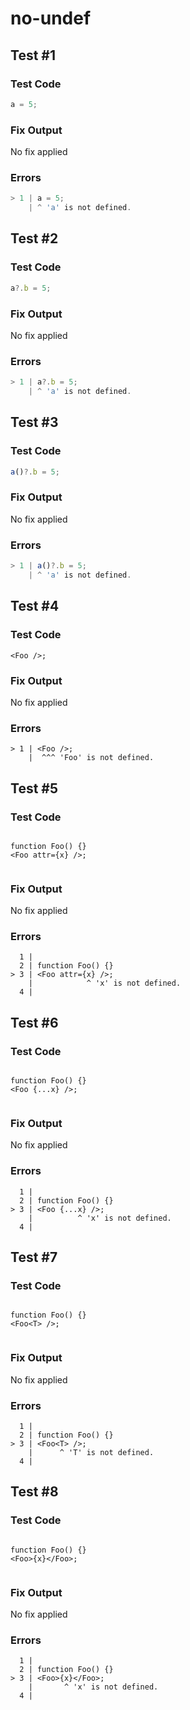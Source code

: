 # no-undef

## Test #1

### Test Code

<!-- prettier-ignore -->
```ts
a = 5;
```

### Fix Output

No fix applied

### Errors

<!-- prettier-ignore -->
```ts
> 1 | a = 5;
    | ^ 'a' is not defined.
```

## Test #2

### Test Code

<!-- prettier-ignore -->
```ts
a?.b = 5;
```

### Fix Output

No fix applied

### Errors

<!-- prettier-ignore -->
```ts
> 1 | a?.b = 5;
    | ^ 'a' is not defined.
```

## Test #3

### Test Code

<!-- prettier-ignore -->
```ts
a()?.b = 5;
```

### Fix Output

No fix applied

### Errors

<!-- prettier-ignore -->
```ts
> 1 | a()?.b = 5;
    | ^ 'a' is not defined.
```

## Test #4

### Test Code

<!-- prettier-ignore -->
```tsx
<Foo />;
```

### Fix Output

No fix applied

### Errors

<!-- prettier-ignore -->
```tsx
> 1 | <Foo />;
    |  ^^^ 'Foo' is not defined.
```

## Test #5

### Test Code

<!-- prettier-ignore -->
```tsx

function Foo() {}
<Foo attr={x} />;
      
```

### Fix Output

No fix applied

### Errors

<!-- prettier-ignore -->
```tsx
  1 |
  2 | function Foo() {}
> 3 | <Foo attr={x} />;
    |            ^ 'x' is not defined.
  4 |       
```

## Test #6

### Test Code

<!-- prettier-ignore -->
```tsx

function Foo() {}
<Foo {...x} />;
      
```

### Fix Output

No fix applied

### Errors

<!-- prettier-ignore -->
```tsx
  1 |
  2 | function Foo() {}
> 3 | <Foo {...x} />;
    |          ^ 'x' is not defined.
  4 |       
```

## Test #7

### Test Code

<!-- prettier-ignore -->
```tsx

function Foo() {}
<Foo<T> />;
      
```

### Fix Output

No fix applied

### Errors

<!-- prettier-ignore -->
```tsx
  1 |
  2 | function Foo() {}
> 3 | <Foo<T> />;
    |      ^ 'T' is not defined.
  4 |       
```

## Test #8

### Test Code

<!-- prettier-ignore -->
```tsx

function Foo() {}
<Foo>{x}</Foo>;
      
```

### Fix Output

No fix applied

### Errors

<!-- prettier-ignore -->
```tsx
  1 |
  2 | function Foo() {}
> 3 | <Foo>{x}</Foo>;
    |       ^ 'x' is not defined.
  4 |       
```
